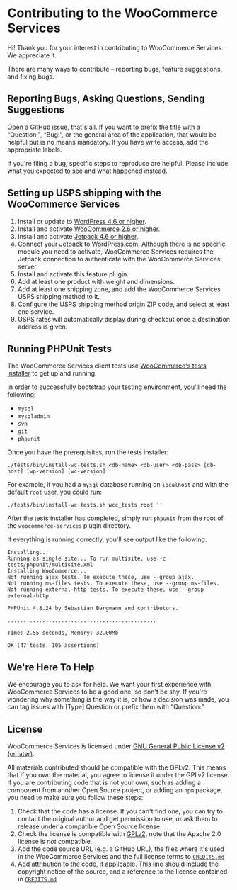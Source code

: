 # Contributing to the WooCommerce Services

Hi! Thank you for your interest in contributing to WooCommerce Services. We appreciate it.

There are many ways to contribute – reporting bugs, feature suggestions, and fixing bugs.

## Reporting Bugs, Asking Questions, Sending Suggestions

Open [a GitHub issue](https://github.com/Automattic/woocommerce-services/issues/), that's all. If you want to prefix the title with a “Question:”, “Bug:”, or the general area of the application, that would be helpful but is no means mandatory. If you have write access, add the appropriate labels.

If you're filing a bug, specific steps to reproduce are helpful. Please include what you expected to see and what happened instead.

## Setting up USPS shipping with the WooCommerce Services

1. Install or update to [WordPress 4.6 or higher](https://wordpress.org/download/).
2. Install and activate [WooCommerce 2.6 or higher](https://wordpress.org/plugins/woocommerce/).
3. Install and activate [Jetpack 4.6 or higher](https://wordpress.org/plugins/jetpack/).
4. Connect your Jetpack to WordPress.com. Although there is no specific module you need to activate, WooCommerce Services requires the Jetpack connection to authenticate with the WooCommerce Services server.
5. Install and activate this feature plugin.
6. Add at least one product with weight and dimensions.
7. Add at least one shipping zone, and add the WooCommerce Services USPS shipping method to it.
8. Configure the USPS shipping method origin ZIP code, and select at least one service.
9. USPS rates will automatically display during checkout once a destination address is given.

## Running PHPUnit Tests

The WooCommerce Services client tests use [WooCommerce's tests installer](https://github.com/woocommerce/woocommerce/blob/master/tests/bin/install.sh) to get up and running.

In order to successfully bootstrap your testing environment, you'll need the following:

* `mysql`
* `mysqladmin`
* `svn`
* `git`
* `phpunit`

Once you have the prerequisites, run the tests installer:

`./tests/bin/install-wc-tests.sh <db-name> <db-user> <db-pass> [db-host] [wp-version] [wc-version]`

For example, if you had a `mysql` database running on `localhost` and with the default `root` user, you could run:

`./tests/bin/install-wc-tests.sh wcc_tests root ''`

After the tests installer has completed, simply run `phpunit` from the root of the `woocommerce-services` plugin directory.

If everything is running correctly, you'll see output like the following:

```
Installing...
Running as single site... To run multisite, use -c tests/phpunit/multisite.xml
Installing WooCommerce...
Not running ajax tests. To execute these, use --group ajax.
Not running ms-files tests. To execute these, use --group ms-files.
Not running external-http tests. To execute these, use --group external-http.

PHPUnit 4.8.24 by Sebastian Bergmann and contributors.

...............................................

Time: 2.55 seconds, Memory: 32.00Mb

OK (47 tests, 105 assertions)
```

## We're Here To Help

We encourage you to ask for help. We want your first experience with WooCommerce Services to be a good one, so don't be shy. If you're wondering why something is the way it is, or how a decision was made, you can tag issues with [Type] Question or prefix them with “Question:”

## License

WooCommerce Services is licensed under [GNU General Public License v2 (or later)](/LICENSE.md).

All materials contributed should be compatible with the GPLv2. This means that if you own the material, you agree to license it under the GPLv2 license. If you are contributing code that is not your own, such as adding a component from another Open Source project, or adding an `npm` package, you need to make sure you follow these steps:

1. Check that the code has a license. If you can't find one, you can try to contact the original author and get permission to use, or ask them to release under a compatible Open Source license.
2. Check the license is compatible with [GPLv2](http://www.gnu.org/licenses/license-list.en.html#GPLCompatibleLicenses), note that the Apache 2.0 license is *not* compatible.
3. Add the code source URL (e.g. a GitHub URL), the files where it's used in the WooCommerce Services and the full license terms to [`CREDITS.md`](/CREDITS.md)
4. Add attribution to the code, if applicable. This line should include the copyright notice of the source, and a reference to the license contained in [`CREDITS.md`](/CREDITS.md)

